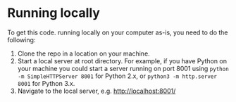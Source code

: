 # Running locally

To get this code. running locally on your computer as-is, you need to do the following:

1. Clone the repo in a location on your machine.
2. Start a local server at root directory. For example, if you have Python on your machine you could start a server running on port 8001 using `python -m SimpleHTTPServer 8001` for Python 2.x, or `python3 -m http.server 8001` for Python 3.x.
3. Navigate to the local server, e.g. [http://localhost:8001/](http://localhost:8001/)

